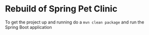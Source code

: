 # Rebuild of Spring Pet Clinic

To get the project up and running 
do a `mvn clean package` and run the
Spring Boot application 

